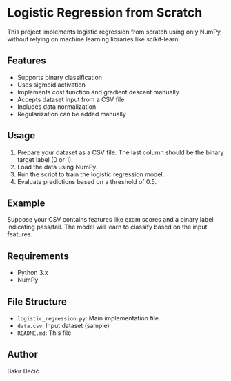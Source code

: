 # Logistic Regression from Scratch

This project implements logistic regression from scratch using only NumPy, without relying on machine learning libraries like scikit-learn.

## Features

- Supports binary classification
- Uses sigmoid activation
- Implements cost function and gradient descent manually
- Accepts dataset input from a CSV file
- Includes data normalization
- Regularization can be added manually

## Usage

1. Prepare your dataset as a CSV file. The last column should be the binary target label (0 or 1).
2. Load the data using NumPy.
3. Run the script to train the logistic regression model.
4. Evaluate predictions based on a threshold of 0.5.

## Example

Suppose your CSV contains features like exam scores and a binary label indicating pass/fail. The model will learn to classify based on the input features.

## Requirements

- Python 3.x
- NumPy

## File Structure

- `logistic_regression.py`: Main implementation file
- `data.csv`: Input dataset (sample)
- `README.md`: This file

## Author

Bakir Bećić
